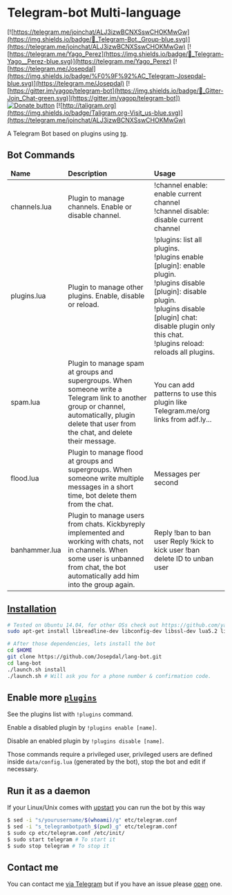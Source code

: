 Telegram-bot Multi-language
============

[![https://telegram.me/joinchat/ALJ3izwBCNXSswCHOKMwGw](https://img.shields.io/badge/💬_Telegram-Bot._Group-blue.svg)](https://telegram.me/joinchat/ALJ3izwBCNXSswCHOKMwGw) [![https://telegram.me/Yago_Perez](https://img.shields.io/badge/💬_Telegram-Yago__Perez-blue.svg)](https://telegram.me/Yago_Perez) [![https://telegram.me/Josepdal](https://img.shields.io/badge/%F0%9F%92%AC_Telegram-Josepdal-blue.svg)](https://telegram.me/Josepdal) [![https://gitter.im/yagop/telegram-bot](https://img.shields.io/badge/💬_Gitter-Join_Chat-green.svg)](https://gitter.im/yagop/telegram-bot])
[![Donate button](https://img.shields.io/badge/Red_Cross-donate-yellow.svg)](https://www.icrc.org/ "Donate to Red Cross Society") [![http://taligram.org](https://img.shields.io/badge/Taligram.org-Visit_us-blue.svg)](https://telegram.me/joinchat/ALJ3izwBCNXSswCHOKMwGw)

A Telegram Bot based on plugins using [tg](https://github.com/vysheng/tg).

Bot Commands
------------
<table>
  <thead>
    <tr>
      <td><strong>Name</strong></td>
      <td><strong>Description</strong></td>
      <td><strong>Usage</strong></td>
    </tr>
  </thead>
  <tbody>
    <tr>
      <td>channels.lua</td>
      <td>Plugin to manage channels. Enable or disable channel.</td>
      <td>!channel enable: enable current channel<br>!channel disable: disable current channel<br></td>
    </tr>
    <tr>
      <td>plugins.lua</td>
      <td>Plugin to manage other plugins. Enable, disable or reload.</td>
      <td>!plugins: list all plugins.<br>!plugins enable [plugin]: enable plugin.<br>!plugins disable [plugin]: disable plugin.<br>!plugins disable [plugin] chat: disable plugin only this chat.<br>!plugins reload: reloads all plugins.<br></td>
    </tr>
<tr>
<td>spam.lua</td>
<td>Plugin to manage spam at groups and supergroups. When someone write a Telegram link to another group or channel, automatically, plugin delete that user from the chat, and delete their message.</td>
<td>You can add patterns to use this plugin like Telegram.me/org links from adf.ly...</td>
</tr>
<tr>
<td>flood.lua</td>
<td>Plugin to manage flood at groups and supergroups. When someone write multiple messages in a short time, bot delete them from the chat.</td>
<td>Messages per second</td>
</tr>
<tr>
<td>banhammer.lua</td>
<td>Plugin to manage users from chats. Kickbyreply implemented and working with chats, not in channels. When some user is unbanned from chat, the bot automatically add him into the group again.</td>
<td>Reply !ban to ban user
Reply !kick to kick user
!ban delete ID to unban user</td>
</tr>
  </tbody>
</table>

[Installation](https://github.com/yagop/telegram-bot/wiki/Installation)
------------
```bash
# Tested on Ubuntu 14.04, for other OSs check out https://github.com/yagop/telegram-bot/wiki/Installation
sudo apt-get install libreadline-dev libconfig-dev libssl-dev lua5.2 liblua5.2-dev libevent-dev make unzip git redis-server g++ libjansson-dev libpython-dev expat libexpat1-dev
```

```bash
# After those dependencies, lets install the bot
cd $HOME
git clone https://github.com/Josepdal/lang-bot.git
cd lang-bot
./launch.sh install
./launch.sh # Will ask you for a phone number & confirmation code.
```

Enable more [`plugins`](https://github.com/yagop/Talibot/tree/supergroups/plugins)
-------------
See the plugins list with `!plugins` command.

Enable a disabled plugin by `!plugins enable [name]`.

Disable an enabled plugin by `!plugins disable [name]`.

Those commands require a privileged user, privileged users are defined inside `data/config.lua` (generated by the bot), stop the bot and edit if necessary.


Run it as a daemon
------------
If your Linux/Unix comes with [upstart](http://upstart.ubuntu.com/) you can run the bot by this way
```bash
$ sed -i "s/yourusername/$(whoami)/g" etc/telegram.conf
$ sed -i "s_telegrambotpath_$(pwd)_g" etc/telegram.conf
$ sudo cp etc/telegram.conf /etc/init/
$ sudo start telegram # To start it
$ sudo stop telegram # To stop it
```

Contact me
------------
You can contact me [via Telegram](https://telegram.me/Josepdal) but if you have an issue please [open](https://github.com/Josepdal/lang-bot/issues) one.